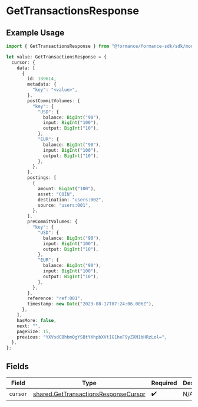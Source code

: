 # GetTransactionsResponse

## Example Usage

```typescript
import { GetTransactionsResponse } from "@formance/formance-sdk/sdk/models/shared";

let value: GetTransactionsResponse = {
  cursor: {
    data: [
      {
        id: 189614,
        metadata: {
          "key": "<value>",
        },
        postCommitVolumes: {
          "key": {
            "USD": {
              balance: BigInt("90"),
              input: BigInt("100"),
              output: BigInt("10"),
            },
            "EUR": {
              balance: BigInt("90"),
              input: BigInt("100"),
              output: BigInt("10"),
            },
          },
        },
        postings: [
          {
            amount: BigInt("100"),
            asset: "COIN",
            destination: "users:002",
            source: "users:001",
          },
        ],
        preCommitVolumes: {
          "key": {
            "USD": {
              balance: BigInt("90"),
              input: BigInt("100"),
              output: BigInt("10"),
            },
            "EUR": {
              balance: BigInt("90"),
              input: BigInt("100"),
              output: BigInt("10"),
            },
          },
        },
        reference: "ref:001",
        timestamp: new Date("2023-08-17T07:24:06.006Z"),
      },
    ],
    hasMore: false,
    next: "",
    pageSize: 15,
    previous: "YXVsdCBhbmQgYSBtYXhpbXVtIG1heF9yZXN1bHRzLol=",
  },
};
```

## Fields

| Field                                                                                               | Type                                                                                                | Required                                                                                            | Description                                                                                         |
| --------------------------------------------------------------------------------------------------- | --------------------------------------------------------------------------------------------------- | --------------------------------------------------------------------------------------------------- | --------------------------------------------------------------------------------------------------- |
| `cursor`                                                                                            | [shared.GetTransactionsResponseCursor](../../../sdk/models/shared/gettransactionsresponsecursor.md) | :heavy_check_mark:                                                                                  | N/A                                                                                                 |